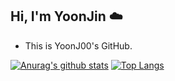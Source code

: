 ## Hi, I'm YoonJin ☁️

<ul>
 <li>This is YoonJ00's GitHub.
</li>
</ul>

[![Anurag's github stats](https://github-readme-stats.vercel.app/api?username=YounJ00)](https://github.com/anuraghazra/github-readme-stats)
[![Top Langs](https://github-readme-stats.vercel.app/api/top-langs/?username=YounJ00&layout=compact)](https://github.com/anuraghazra/github-readme-stats)

<!--
**YoonJ00/YoonJ00** is a ✨ _special_ ✨ repository because its `README.md` (this file) appears on your GitHub profile.

Here are some ideas to get you started:

- 🔭 I’m currently working on ...
- 🌱 I’m currently learning ...
- 👯 I’m looking to collaborate on ...
- 🤔 I’m looking for help with ...
- 💬 Ask me about ...
- 📫 How to reach me: ...
- 😄 Pronouns: ...
- ⚡ Fun fact: ...
-->
